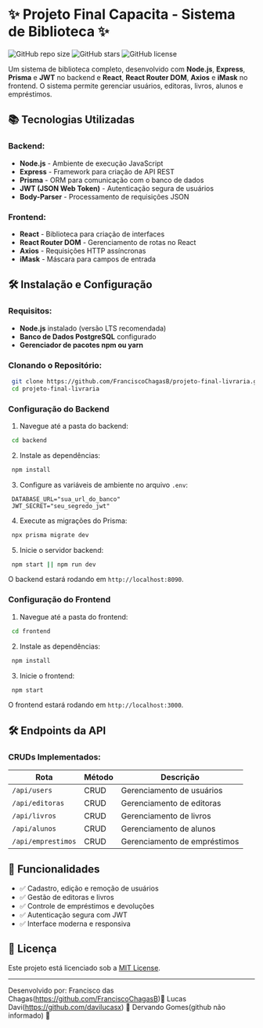 # ✨ Projeto Final Capacita - Sistema de Biblioteca ✨

![GitHub repo size](https://img.shields.io/github/repo-size/FranciscoChagasB/projeto-final-livraria)
![GitHub stars](https://img.shields.io/github/stars/FranciscoChagasB/projeto-final-livraria)
![GitHub license](https://img.shields.io/github/license/FranciscoChagasB/projeto-final-livraria)

Um sistema de biblioteca completo, desenvolvido com **Node.js**, **Express**, **Prisma** e **JWT** no backend e **React**, **React Router DOM**, **Axios** e **iMask** no frontend. O sistema permite gerenciar usuários, editoras, livros, alunos e empréstimos.

## 📚 Tecnologias Utilizadas

### Backend:
- **Node.js** - Ambiente de execução JavaScript
- **Express** - Framework para criação de API REST
- **Prisma** - ORM para comunicação com o banco de dados
- **JWT (JSON Web Token)** - Autenticação segura de usuários
- **Body-Parser** - Processamento de requisições JSON

### Frontend:
- **React** - Biblioteca para criação de interfaces
- **React Router DOM** - Gerenciamento de rotas no React
- **Axios** - Requisições HTTP assíncronas
- **iMask** - Máscara para campos de entrada

## 🛠️ Instalação e Configuração

### Requisitos:
- **Node.js** instalado (versão LTS recomendada)
- **Banco de Dados PostgreSQL** configurado
- **Gerenciador de pacotes npm ou yarn**

### Clonando o Repositório:
```sh
 git clone https://github.com/FranciscoChagasB/projeto-final-livraria.git
 cd projeto-final-livraria
```

### Configuração do Backend
1. Navegue até a pasta do backend:
```sh
 cd backend
```
2. Instale as dependências:
```sh
 npm install
```
3. Configure as variáveis de ambiente no arquivo `.env`:
```env
 DATABASE_URL="sua_url_do_banco"
 JWT_SECRET="seu_segredo_jwt"
```
4. Execute as migrações do Prisma:
```sh
 npx prisma migrate dev
```
5. Inicie o servidor backend:
```sh
 npm start || npm run dev
```
O backend estará rodando em `http://localhost:8090`.

### Configuração do Frontend
1. Navegue até a pasta do frontend:
```sh
 cd frontend
```
2. Instale as dependências:
```sh
 npm install
```
3. Inicie o frontend:
```sh
 npm start
```
O frontend estará rodando em `http://localhost:3000`.

## 🛠️ Endpoints da API

### CRUDs Implementados:
| Rota               | Método | Descrição               |
|--------------------|--------|-------------------------|
| `/api/users`       | CRUD   | Gerenciamento de usuários |
| `/api/editoras`    | CRUD   | Gerenciamento de editoras |
| `/api/livros`      | CRUD   | Gerenciamento de livros |
| `/api/alunos`      | CRUD   | Gerenciamento de alunos |
| `/api/emprestimos` | CRUD   | Gerenciamento de empréstimos |

## 🔧 Funcionalidades
- ✅ Cadastro, edição e remoção de usuários
- ✅ Gestão de editoras e livros
- ✅ Controle de empréstimos e devoluções
- ✅ Autenticação segura com JWT
- ✅ Interface moderna e responsiva

## 🏢 Licença
Este projeto está licenciado sob a [MIT License](LICENSE).

---
Desenvolvido por:
Francisco das Chagas(https://github.com/FranciscoChagasB)🚀
Lucas Davi(https://github.com/davilucasx) 🚀
Dervando Gomes(github não informado) 🚀

